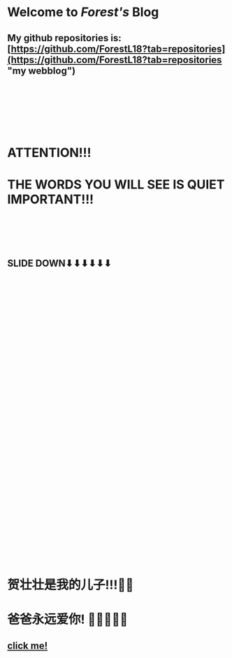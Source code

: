 # Welcome to ***Forest's*** Blog  
## My github repositories is:  [https://github.com/ForestL18?tab=repositories](https://github.com/ForestL18?tab=repositories "my webblog")  
<br />
<br />
<br />
<br />
<br />
<br />

# ATTENTION!!!  
# THE WORDS YOU WILL SEE IS QUIET IMPORTANT!!!<br />
<br />
<br />
<br />
<br />

## SLIDE DOWN⬇⬇⬇⬇⬇⬇  

<br />
<br />
<br />
<br />
<br />
<br />
<br />
<br />
<br />
<br />
<br />
<br />
<br />
<br />
<br />
<br />
<br />
<br />
<br />
<br />
<br />
<br />
<br />
<br />
<br />
<br />
<br />
<br />
<br />
<br />
<br />
<br />
<br />
<br />
<br />
<br />
<br />
<br />


# 贺壮壮是我的儿子!!!👨‍👦  
# 爸爸永远爱你!  👨🏼‍🤝‍👨🏻  
## [click me!](https://raw.githubusercontent.com/ForestL18/ForestL18.github.io/master/2020-02-19-0.bmp "my son's picture")
